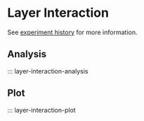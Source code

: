 # Layer Interaction

See [experiment history](../../notion/Allen%20project%20d3cfe5aab8384495b58fba8a47eeadcc.md#layer-interaction-plot) for more information.

## Analysis

::: layer-interaction-analysis

## Plot

::: layer-interaction-plot
